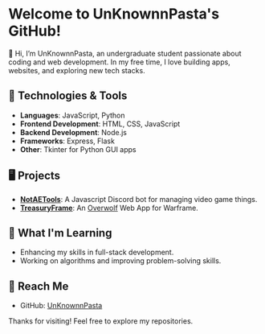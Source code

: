# Welcome to UnKnownnPasta's GitHub!

👋 Hi, I’m <span style="color: 'blue';">UnKnownnPasta</span>, an undergraduate student passionate about coding and web development. In my free time, I love building apps, websites, and exploring new tech stacks.

## 🔧 Technologies & Tools
- **Languages**: JavaScript, Python
- **Frontend Development**: HTML, CSS, JavaScript
- **Backend Development**: Node.js
- **Frameworks**: Express, Flask
- **Other**: Tkinter for Python GUI apps

## 🖥 Projects
- **[NotAETools](#)**: A Javascript Discord bot for managing video game things.
- **[TreasuryFrame](#)**: An [Overwolf](https://www.overwolf.com) Web App for Warframe.

## 🌱 What I'm Learning
- Enhancing my skills in full-stack development.
- Working on algorithms and improving problem-solving skills.

## 💬 Reach Me
- GitHub: [UnKnownnPasta](https://github.com/UnKnownnPasta)

Thanks for visiting! Feel free to explore my repositories.
